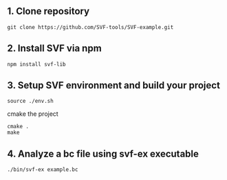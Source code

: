 ## 1. Clone repository
```
git clone https://github.com/SVF-tools/SVF-example.git
```

## 2. Install SVF via npm
```
npm install svf-lib
```

## 3. Setup SVF environment and build your project 
```
source ./env.sh
```
cmake the project
```
cmake .
make
```
## 4. Analyze a bc file using svf-ex executable
```
./bin/svf-ex example.bc
```
